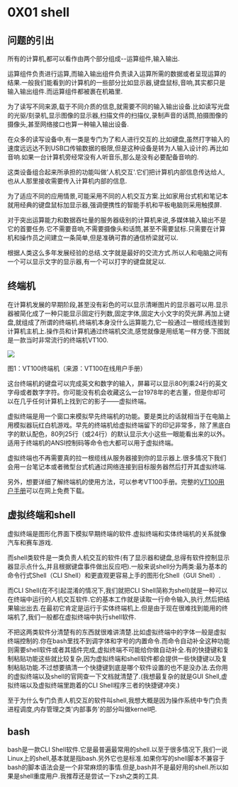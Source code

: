 # 0X01 shell

## 问题的引出

所有的计算机,都可以看作由两个部分组成--运算组件,输入输出.

运算组件负责进行运算,而输入输出组件负责读入运算所需的数据或者呈现运算的结果.一般我们能看到的计算机的一些部分比如显示器,键盘鼠标,音响,其实都只是输入输出组件.而运算组件都被裹在机箱里.

为了读写不同来源,载于不同介质的信息,就需要不同的输入输出设备.比如读写光盘的光驱/刻录机,显示图像的显示器,扫描文件的扫描仪,录制声音的话筒,拍摄图像的摄像头,甚至网络接口也算一种输入输出设备.

在众多的读写设备中,有一类是专门为了和人进行交互的.比如键盘,虽然打字输入的速度远远达不到USB口传输数据的极限,但是这种设备是转为人输入设计的.再比如音响.如果一台计算机旁经常没有人听音乐,那么是没有必要配备音响的.

这类设备组合起来所承担的功能叫做'人机交互'.它们把计算机内部信息传达给人,也从人那里接收需要传入计算机内部的信息.

为了适应不同的应用情景,可能采用不同的人机交互方案.比如家用台式机和笔记本就用经典的键盘鼠标加显示器,强调便携性的智能手机和平板电脑则采用触摸屏.

对于突出运算能力和数据吞吐量的服务器级别的计算机来说,多媒体输入输出不是它的首要任务.它不需要音响,不需要摄像头和话筒,甚至不需要鼠标.只需要在计算机和操作员之间建立一条简单,但是准确可靠的通信桥梁就可以.

根据人类这么多年发展经验的总结.文字就是最好的交流方式.所以人和电脑之间有一个可以显示文字的显示器,有一个可以打字的键盘就足以.

## 终端机

在计算机发展的早期阶段,甚至没有彩色的可以显示清晰图片的显示器可以用.显示器被简化成了一种只能显示固定行列数,固定字体,固定大小文字的荧光屏.再加上键盘,就组成了所谓的终端机.终端机本身没什么运算能力,它一般通过一根缆线连接到计算机主机上.操作员和计算机通过终端机交流,感觉就像是用纸笔一样方便.下图就是一款当时非常流行的终端机VT100.

![](http://vt100.net/docs/vt100-ug/vt100-photo.jpeg)

图1：VT100终端机（来源：VT100在线用户手册）

这台终端机的键盘可以完成英文和数字的输入，屏幕可以显示80列乘24行的英文字母或者数字字符。你可能没有机会收藏这么一台1978年的老古董，但是你却可以在几乎任何计算机上找到它的影子——虚拟终端。

虚拟终端是用一个窗口来模拟早先终端机的功能。要是类比的话就相当于在电脑上用模拟器玩红白机游戏。早先的终端机给虚拟终端留下的印记非常多，除了黑底白字的默认配色，80列25行（或24行）的默认显示大小这些一眼能看出来的以外。适用于终端机的ANSI控制码等命令也大都可以用于虚拟终端。

虚拟终端也不再需要真的拉一根缆线从服务器接到你的显示器上.很多情况下我们会用一台笔记本或者微型台式机通过网络连接到目标服务器然后打开其虚拟终端.

另外，想要详细了解终端机的使用方法，可以参考VT100手册。完整的[VT100用户手册](https://vt100.net/docs/vt100-ug/)可以在网上免费下载。

## 虚拟终端和shell

虚拟终端是图形化界面下模拟早期终端的软件.虚拟终端和实体终端机的关系就像汽车和赛车游戏.

而shell类软件是一类负责人机交互的软件(有了显示器和键盘,总得有软件控制显示器显示点什么,并且根据键盘事件做出反应吧).一般来说shell分为两类:最为基本的命令行式Shell（CLI Shell）和更直观更容易上手的图形化Shell（GUI Shell）.

而CLI Shell(在不引起混淆的情况下,我们就把CLI Shell简称为shell)就是一种可以在终端中运行的人机交互软件.它的基本工作就是读取一行命令输入,执行,然后把结果输出出去.在最初它肯定是运行于实体终端机上.但是由于现在很难找到能用的终端机了,我们一般都在虚拟终端中执行shell软件.

不把这两类软件分清楚有的东西就很难讲清楚.比如虚拟终端中的字体一般是虚拟终端控制的.你在bash里找不到调字体和字号的内置命令.而命令自动补全这种功能则需要shell软件或者其插件完成,虚拟终端不可能给你做自动补全.有的快捷键和复制粘贴功能这些就比较复杂,因为虚拟终端和shell软件都会提供一些快捷键以及复制粘贴功能.不过想要搞清一个快捷键到底是哪个软件设置的也不是没办法.去你用的虚拟终端以及shell的官网查一下文档就清楚了.(我想最复杂的就是GUI Shell,虚拟终端以及虚拟终端里跑着的CLI Shell程序三者的快捷键冲突.)

至于为什么专门负责人机交互的软件叫shell,我想大概是因为操作系统中专门负责进程调度,内存管理之类'内部事务'的部分叫做kernel吧.

## bash

bash是一款CLI Shell软件.它是最普遍最常用的shell.以至于很多情况下,我们一说Linux上的shell,基本就是指bash.另外它也是标准.如果你写的shell脚本不兼容于bash的脚本语法会是一个非常麻烦的事情.但是,bash并不是最好用的shell.所以如果是shell重度用户.我推荐还是尝试一下zsh之类的工具.